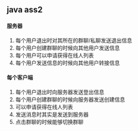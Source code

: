 ## java ass2


#### 服务器

1. 每个用户退出时对其所在的群聊/私聊发送退出信息
2. 每个用户创建群聊的时候向其他用户发送信息
3. 每个用户可以申请获得在线人列表
3. 每个用户发送信息的时候向其他用户转接信息

#### 每个客户端

1. 每个用户退出时向服务器发送登出信息
2. 每个用户创建群聊的时候向服务器发送创建信息
3. 可以申请获得在线人列表
4. 发送消息时其实是发送到服务器
5. 点击群聊的时候能够切换群聊
